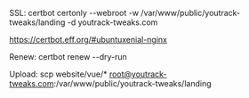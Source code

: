 SSL:
certbot certonly --webroot -w /var/www/public/youtrack-tweaks/landing -d youtrack-tweaks.com

https://certbot.eff.org/#ubuntuxenial-nginx

Renew: certbot renew --dry-run

Upload:
scp website/vue/* root@youtrack-tweaks.com:/var/www/public/youtrack-tweaks/landing